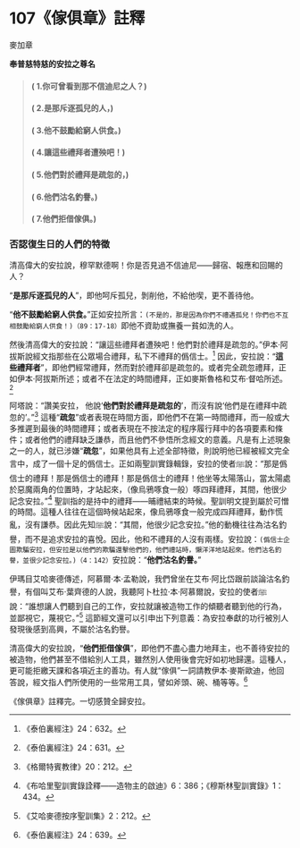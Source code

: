 # 107《傢俱章》註釋

麥加章

**奉普慈特慈的安拉之尊名**

> #### ( 1.你可曾看到那不信迪尼之人？) 
> #### ( 2.是那斥逐孤兒的人，)
> #### ( 3.他不鼓勵給窮人供食。) 
> #### ( 4.讓這些禮拜者遭殃吧！) 
> #### ( 5.他們對於禮拜是疏忽的，) 
> #### ( 6.他們沽名釣譽。)
> #### ( 7.他們拒借傢俱。)

### 否認復生日的人們的特徵

清高偉大的安拉說，穆罕默德啊！你是否見過不信迪尼——歸宿、報應和回賜的人？

“**是那斥逐孤兒的人**”，即他呵斥孤兒，剝削他，不給他喫，更不善待他。

“**他不鼓勵給窮人供食。**”正如安拉所言：`(不是的，那是因為你們不禮遇孤兒！你們也不互相鼓勵給窮人供食！)（89：17-18）`即他不資助或撫養一貧如洗的人。

然後清高偉大的安拉說：“讓這些禮拜者遭殃吧！他們對於禮拜是疏忽的。”伊本·阿拔斯說經文指那些在公眾場合禮拜，私下不禮拜的僞信士。[^1] 因此，安拉說：“**這些禮拜者**”，即他們經常禮拜，然而對於禮拜卻是疏忽的。或者完全疏忽禮拜，正如伊本·阿拔斯所述；或者不在法定的時間禮拜，正如麥斯魯格和艾布·督哈所述。[^2] 

阿塔說：“讚美安拉， 他說‘**他們對於禮拜是疏忽的**’，而沒有說‘他們是在禮拜中疏忽的’。”[^3] 這種“**疏忽**”或者表現在時間方面，即他們不在第一時間禮拜，而一般或大多推遲到最後的時間禮拜；或者表現在不按法定的程序履行拜中的各項要素和條件；或者他們的禮拜缺乏謙恭，而且他們不參悟所念經文的意義。凡是有上述現象之一的人，就已涉嫌“**疏忽**”，如果他具有上述全部特徵，則說明他已經被經文完全言中，成了一個十足的僞信士。正如兩聖訓實錄輯錄，安拉的使者ﷺ說：“那是僞信士的禮拜！那是僞信士的禮拜！那是僞信士的禮拜！他坐等太陽落山，當太陽處於惡魔兩角的位置時，才站起來，（像烏鴉啄食一般）啄四拜禮拜，其間，他很少記念安拉。”[^4] 聖訓指的是持中的禮拜——晡禮結束的時候。聖訓明文提到屬於可憎的時間。這種人往往在這個時候站起來，像烏鴉啄食一般完成四拜禮拜，動作慌亂，沒有謙恭。因此先知ﷺ說：“其間，他很少記念安拉。”他的動機往往為沽名釣譽，而不是追求安拉的喜悅。因此，他和不禮拜的人沒有兩樣。安拉說：`(僞信士企圖欺騙安拉，但安拉是以他們的欺騙還擊他們的，他們禮站時，懶洋洋地站起來。他們沽名釣譽，並很少記念安拉。)（4：142）`安拉說：“**他們沽名釣譽。**”

[^1]:《泰伯裏經注》24：632。

[^2]:《泰伯裏經注》24：631。

[^3]:《格爾特賓教律》20：212。

伊瑪目艾哈麥德傳述，阿慕爾·本·孟勒說，我們曾坐在艾布·阿比岱跟前談論沽名釣譽，有個叫艾布·葉齊德的人說，我聽阿卜杜拉·本·阿慕爾說，安拉的使者ﷺ說：“誰想讓人們聽到自己的工作，安拉就讓被造物工作的傾聽者聽到他的行為，並鄙視它，蔑視它。”[^5] 這節經文還可以引申出下列意義：為安拉奉獻的功行被別人發現後感到高興，不屬於沽名釣譽。

清高偉大的安拉說，“**他們拒借傢俱**”，即他們不盡心盡力地拜主，也不善待安拉的被造物，他們甚至不借給別人工具，雖然別人使用後會完好如初地歸還。這種人，更可能拒繳天課和各項近主的善功。有人就“傢俱”一詞請教伊本·麥斯歐迪，他回答說，經文指人們所使用的一些常用工具，譬如斧頭、碗、桶等等。[^6] 

《傢俱章》註釋完。一切感贊全歸安拉。

[^4]:《布哈里聖訓實錄詮釋——造物主的啟迪》6：386；《穆斯林聖訓實錄》1：434。

[^5]:《艾哈麥德按序聖訓集》2：212。

[^6]:《泰伯裏經注》24：639。
